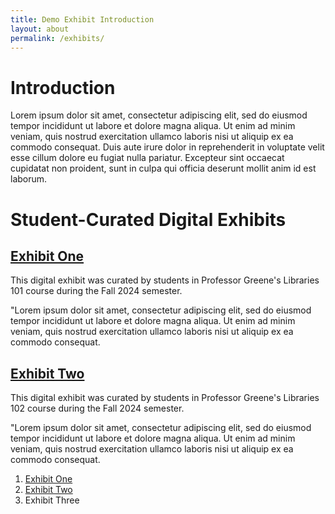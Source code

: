 ```yaml
---
title: Demo Exhibit Introduction
layout: about
permalink: /exhibits/
---
```

# Introduction

Lorem ipsum dolor sit amet, consectetur adipiscing elit, sed do eiusmod tempor incididunt ut labore et dolore magna aliqua. Ut enim ad minim veniam, quis nostrud exercitation ullamco laboris nisi ut aliquip ex ea commodo consequat. Duis aute irure dolor in reprehenderit in voluptate velit esse cillum dolore eu fugiat nulla pariatur. Excepteur sint occaecat cupidatat non proident, sunt in culpa qui officia deserunt mollit anim id est laborum.

# Student-Curated Digital Exhibits

## [Exhibit One](../exhibit/exhibit-one/)

This digital exhibit was curated by students in Professor Greene's Libraries 101 course during the Fall 2024 semester.

"Lorem ipsum dolor sit amet, consectetur adipiscing elit, sed do eiusmod tempor incididunt ut labore et dolore magna aliqua. Ut enim ad minim veniam, quis nostrud exercitation ullamco laboris nisi ut aliquip ex ea commodo consequat. 

## [Exhibit Two](https://spark.adobe.com/page/iSvyq1QD3l5tR/)

This digital exhibit was curated by students in Professor Greene's Libraries 102 course during the Fall 2024 semester.

"Lorem ipsum dolor sit amet, consectetur adipiscing elit, sed do eiusmod tempor incididunt ut labore et dolore magna aliqua. Ut enim ad minim veniam, quis nostrud exercitation ullamco laboris nisi ut aliquip ex ea commodo consequat. 


1. [Exhibit One](../exhibit/section-one/)
2. [Exhibit Two](https://spark.adobe.com/page/iSvyq1QD3l5tR/)
3. Exhibit Three
